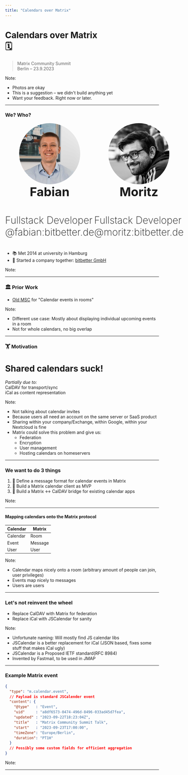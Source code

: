 ```yaml
---
title: "Calendars over Matrix"
---
```


# Calendars over Matrix <br/> 🗓️

> Matrix Community Summit</br>
> Berlin – 23.9.2023

Note:
- Photos are okay
- This is a suggestion – we didn't build anything yet
- Want your feedback. Right now or later.

---

### We? Who?
<div style="display: flex; width: 100%; margin-bottom: 40px; font-size: 2.5rem;">
  <div style="flex: 1; display: flex; flex-direction: column; align-items: center;">
    <img style="border-radius: 9999px; width: 200px; display: block;" src="images/fabi.png" />
    <strong>Fabian</strong><br/>
    <span style="font-size: 2rem; font-weight: 200;">Fullstack Developer<br/>@fabian:bitbetter.de</span>
  </div>
  <div style="flex: 1; display: flex; flex-direction: column; align-items: center;">
    <img style="border-radius: 9999px; width: 200px; display: block;" src="images/moritz.jpg" />
    <strong>Moritz</strong><br/>
    <span style="font-size: 2rem; font-weight: 200;">Fullstack Developer<br/>
    @moritz:bitbetter.de</span>
  </div>
</div>

- 📚 Met 2014 at university in Hamburg
- 💼 Started a company together: [bitbetter GmbH](https://bitbetter.de/)

Note:

---

### 🏛️ Prior Work

- [Old MSC](https://github.com/matrix-org/matrix-spec-proposals/pull/1116) for "Calendar events in rooms"

Note:
- Different use case: Mostly about displaying individual upcoming events in a room
- Not for whole calendars, no big overlap

---

### 🏋️ Motivation
# Shared calendars suck!
*Partially due to:*  
CalDAV for transport/sync  
iCal as content representation

Note:
- Not talking about calendar invites
- Because users all need an account on the same server or SaaS product
- Sharing within your company/Exchange, within Google, within your Nextcloud is fine
- Matrix could solve this problem and give us:
  - Federation
  - Encryption
  - User management
  - Hosting calendars on homeservers

---

### We want to do 3 things

1. 💬 Define a message format for calendar events in Matrix <!-- .element: class="fragment" -->
2. 📲 Build a Matrix calendar client as MVP <!-- .element: class="fragment" -->
3. 🌉 Build a Matrix <-> CalDAV bridge for existing calendar apps <!-- .element: class="fragment" -->

Note:


---

#### Mapping calendars onto the Matrix protocol

<table>
  <thead>
    <tr>
      <th>Calendar</th>
      <th>Matrix</th>
    </tr>
  </thead>
  <tbody>
    <tr>
      <td>Calendar</td>
      <td>Room</td>
    </tr>
    <tr>
      <td>Event</td>
      <td>Message</td>
    </tr>
    <tr>
      <td>User</td>
      <td>User</td>
    </tr>
  </tbody>
</table>

Note:
- Calendar maps nicely onto a room (arbitrary amount of people can join, user privileges)
- Events map nicely to messages
- Users are users

---

### Let's not reinvent the wheel

- Replace CalDAV with Matrix for federation <!-- .element: class="fragment" -->
- Replace iCal with JSCalendar for sanity <!-- .element: class="fragment" -->

Note:
- Unfortunate naming: Will mostly find JS calendar libs
- JSCalendar is a better replacement for iCal (JSON based, fixes some stuff that makes iCal ugly)
- JSCalendar is a Proposed IETF standard(RFC 8984)
- Invented by Fastmail, to be used in JMAP

---

### Example Matrix event
```json
{
  "type": "m.calendar.event",
  // Payload is standard JSCalender event
  "content": {
    "@type"   : "Event",
    "uid"     : "a8df6573-0474-496d-8496-033ad45d7fea",
    "updated" : "2023-09-22T18:23:04Z",
    "title"   : "Matrix Community Summit Talk",
    "start"   : "2023-09-23T17:00:00",
    "timeZone": "Europe/Berlin",
    "duration": "PT1H"
  }
  // Possibly some custom fields for efficient aggregation
}
```

Note:


---
